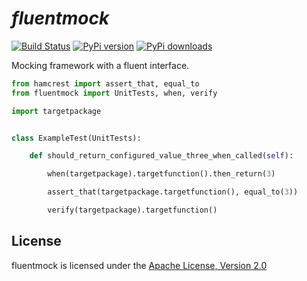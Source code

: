 # *fluentmock*
[![Build Status](https://travis-ci.org/aelgru/fluentmock.png?branch=master)](https://travis-ci.org/aelgru/fluentmock)
[![PyPi version](https://pypip.in/v/fluentmock/badge.png)](https://crate.io/packages/fluentmock/)
[![PyPi downloads](https://pypip.in/d/fluentmock/badge.png)](https://crate.io/packages/fluentmock/)

Mocking framework with a fluent interface.

```python
from hamcrest import assert_that, equal_to
from fluentmock import UnitTests, when, verify

import targetpackage


class ExampleTest(UnitTests):

    def should_return_configured_value_three_when_called(self):

        when(targetpackage).targetfunction().then_return(3)

        assert_that(targetpackage.targetfunction(), equal_to(3))

        verify(targetpackage).targetfunction()
```
## License

fluentmock is licensed under the
[Apache License, Version 2.0](https://raw.github.com/aelgru/fluentmock/master/src/main/python/fluentmock/LICENSE.txt)
